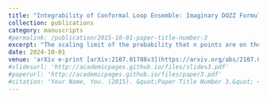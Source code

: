 ```yaml
---
title: "Integrability of Conformal Loop Ensemble: Imaginary DOZZ Formula and Beyond"
collection: publications
category: manuscripts
#permalink: /publication/2015-10-01-paper-title-number-3
excerpt: "The scaling limit of the probability that n points are on the same cluster for 2D critical percolation is believed to be governed by a conformal field theory (CFT). Although this is not fully understood, Delfino and Viti (2010) made a remarkable prediction on the exact value of a properly normalized three-point probability. It is expressed in terms of the imaginary DOZZ formula of Schomerus, Zamolodchikov and Kostov-Petkova, which extends the structure constants of minimal model CFTs to continuous parameters. Later, similar conjectures were made for scaling limits of random cluster models and O(n) loop models, representing certain three-point observables in terms of the imaginary DOZZ formula. Since the scaling limits of these models can be described by the conformal loop ensemble (CLE), such conjectures can be formulated as exact statements on CLE observables. In this paper, we prove Delfino and Viti's conjecture on percolation as well as a conjecture of Ikhlef, Jacobsen and Saleur (2015) on the nesting loop statistics of CLE. Our proof is based on the coupling between CLE and Liouville quantum gravity on the sphere, and is inspired by the fact that after reparametrization, the imaginary DOZZ formula is the reciprocal of the three-point function of Liouville CFT. Recently, Nivesvivat, Jacobsen and Ribault systematically studied a CFT with a large class of CLE observables as its correlation functions, including the ones from these two conjectures. We believe that our framework admits sufficient flexibility to exactly solve the three-point functions for CLE observables with natural geometric interpretations, including those from this CFT. As a demonstration, we solve the case corresponding to three points lying on the same loop, where the answer is a variant of the imaginary DOZZ formula."
date: 2024-10-01
venue: 'arXiv e-print [arXiv:2107.01788v3](https://arxiv.org/abs/2107.01788)'
#slidesurl: 'http://academicpages.github.io/files/slides3.pdf'
#paperurl: 'http://academicpages.github.io/files/paper3.pdf'
#citation: 'Your Name, You. (2015). &quot;Paper Title Number 3.&quot; <i>Journal 1</i>. 1(3).'
---
```

